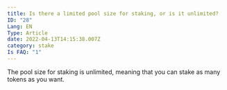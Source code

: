 ```yaml
---
title: Is there a limited pool size for staking, or is it unlimited?
ID: "28"
Lang: EN
Type: Article
date: 2022-04-13T14:15:38.007Z
category: stake
Is FAQ: "1"
---
```

The pool size for staking is unlimited, meaning that you can stake as many tokens as you want.